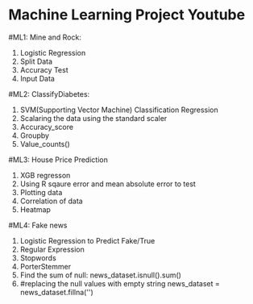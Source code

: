 # Machine Learning Project Youtube
#ML1: Mine and Rock:
1. Logistic Regression
2. Split Data
3. Accuracy Test
4. Input Data

#ML2: ClassifyDiabetes:
1. SVM(Supporting Vector Machine) Classification Regression
2. Scalaring the data using the standard scaler
3. Accuracy_score
4. Groupby
5. Value_counts()

#ML3: House Price Prediction 
1. XGB regresson
2. Using R sqaure error and mean absolute error to test
3. Plotting data
4. Correlation of data
5. Heatmap

#ML4: Fake news
1. Logistic Regression to Predict Fake/True
2. Regular Expression
3. Stopwords
4. PorterStemmer
5. Find the sum of null: news_dataset.isnull().sum()
6. #replacing the null values with empty string news_dataset = news_dataset.fillna('')
